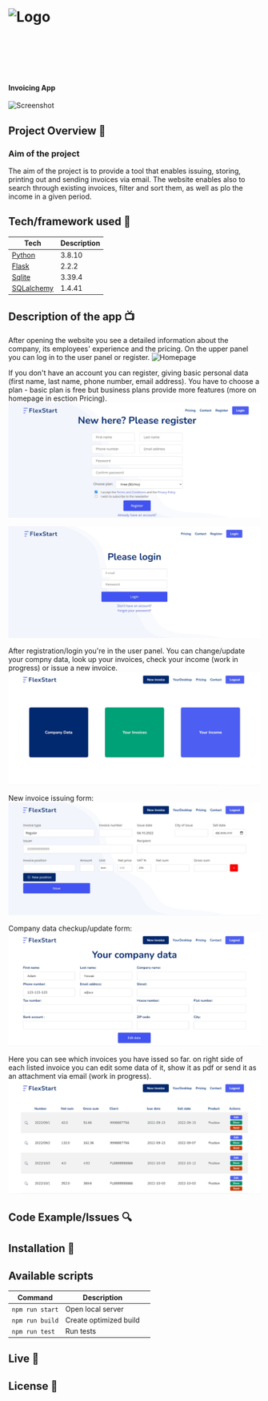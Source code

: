 <h1 align="left">

<br>

<p align="left">
<img src=""  alt="Logo">
</p>

<br>

<br>

</h1>

<h4 align="left">Invoicing App</h4>

<p align="left">
  <a >
    <img src=""
         alt="Screenshot">
  </a>
</p>

## Project Overview 🎉

### Aim of the project

The aim of the project is to provide a tool that enables issuing, storing, printing out and sending invoices via email. The website enables also to search through existing invoices, filter and sort them, as well as plo the income in a given period.

###

## Tech/framework used 🔧

| Tech | Description |
| - | - |
| [Python](https://www.python.org/) | 3.8.10 |
| [Flask](https://flask.palletsprojects.com/en/2.2.x/) | 2.2.2 |
| [Sqlite](https://www.sqlite.org/index.html) | 3.39.4 |
| [SQLalchemy](https://www.sqlalchemy.org/) | 1.4.41 |


## Description of the app 📺

<p align="left">
After opening the website you see a detailed information about the company, its employees' experience and the pricing. On the upper panel you can log in to the user panel or register.
    <img src="static\assets\img\screenshots\homepage.jpg" alt="Homepage">
</p>
<p align="left">
If you don't have an account you can register, giving basic personal data (first name, last name, phone number, email address). You have to choose a plan - basic plan is free but business plans provide more features (more on homepage in esction Pricing).
    <img src="static\assets\img\screenshots\register.jpg" alt="Register">
</p>
<p align="left">
    <img src="static\assets\img\screenshots\login.jpg" alt="Login">
</p>
<p align="left">
After registration/login you're in the user panel. You can change/update your compny data, look up your invoices, check your income (work in progress) or issue a new invoice.
    <img src="static\assets\img\screenshots\registered_user.jpg" alt="User panel">
</p>
<p align="left">
New invoice issuing form:
    <img src="static\assets\img\screenshots\new_invoice.jpg" alt="New invoice">
</p>

<p align="left">
Company data checkup/update form:
    <img src="static\assets\img\screenshots\your_company_data.jpg" alt="Company data">
</p>
<p align="left">
Here you can see which invoices you have issed so far. on right side of each listed invoice you can edit some data of it, show it as pdf or send it as an attachment via email (work in progress).
    <img src="static\assets\img\screenshots\your_invoices.jpg" alt="All invoices">
</p>

## Code Example/Issues 🔍


## Installation 💾

## Available scripts

| Command                   | Description                   |     |
| ------------------------- | ----------------------------- | --- |
| `npm run start`           | Open local server             |     |
| `npm run build`           | Create optimized build        |     |
| `npm run test`            | Run tests                     |     |


## Live 📍

## License 🔱
